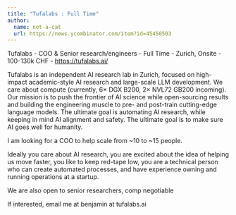 ```yaml
---
title: "Tufalabs : Full Time"
author:
  name: not-a-cat
  url: https://news.ycombinator.com/item?id=45450503
---
```

Tufalabs - COO &amp; Senior research&#x2F;engineers - Full Time - Zurich, Onsite - 100-130k CHF - <a href="https:&#x2F;&#x2F;tufalabs.ai&#x2F;" rel="nofollow">https:&#x2F;&#x2F;tufalabs.ai&#x2F;</a>

Tufalabs is an independent AI research lab in Zurich, focused on high-impact academic-style AI research and large-scale LLM development. We care about compute (currently, 6× DGX B200, 2× NVL72 GB200 incoming). Our mission is to push the frontier of AI science while open-sourcing results and building the engineering muscle to pre- and post-train cutting-edge language models. The ultimate goal is automating AI research, while keeping in mind AI alignment and safety. The ultimate goal is to make sure AI goes well for humanity.

I am looking for a COO to help scale from ~10 to ~15 people.

Ideally you care about AI research, you are excited about the idea of helping us move faster, you like to keep red-tape low, you are a technical person who can create automated processes, and have experience owning and running operations at a startup.

We are also open to senior researchers, comp negotiable

If interested, email me at benjamin at tufalabs.ai
<JobApplication />
